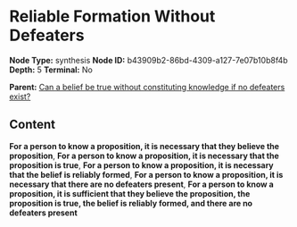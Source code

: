 # Reliable Formation Without Defeaters

**Node Type:** synthesis
**Node ID:** b43909b2-86bd-4309-a127-7e07b10b8f4b
**Depth:** 5
**Terminal:** No

**Parent:** [Can a belief be true without constituting knowledge if no defeaters exist?](can-a-belief-be-true-without-constituting-knowledge-if-no-defeaters-exist-antithesis-4a262dff-eea8-419b-a008-40311149c148.md)

## Content

**For a person to know a proposition, it is necessary that they believe the proposition**, **For a person to know a proposition, it is necessary that the proposition is true**, **For a person to know a proposition, it is necessary that the belief is reliably formed**, **For a person to know a proposition, it is necessary that there are no defeaters present**, **For a person to know a proposition, it is sufficient that they believe the proposition, the proposition is true, the belief is reliably formed, and there are no defeaters present**
